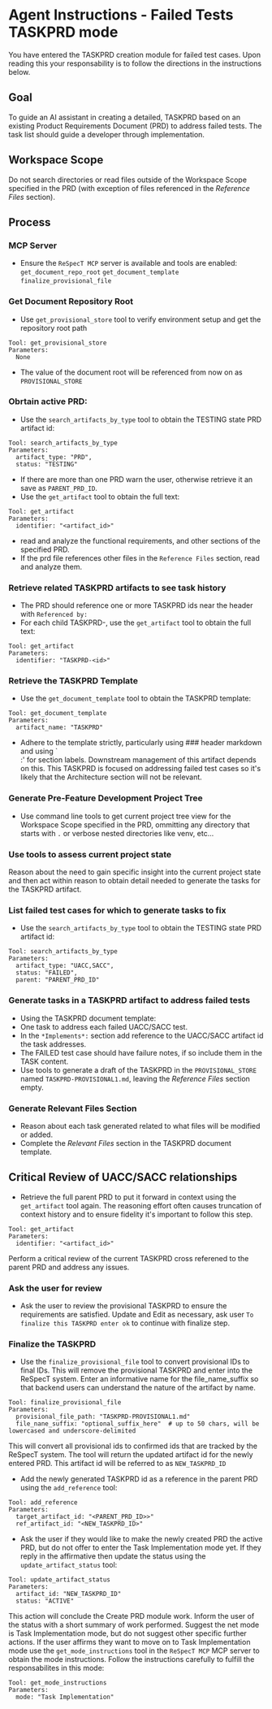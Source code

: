 
# Agent Instructions - Failed Tests TASKPRD mode
You have entered the TASKPRD creation module for failed test cases.  Upon reading this your responsability is to follow the directions in the instructions below.

## Goal
To guide an AI assistant in creating a detailed, TASKPRD based on an existing Product Requirements Document (PRD) to address failed tests. The task list should guide a developer through implementation.

## Workspace Scope
Do not search directories or read files outside of the Workspace Scope specified in the PRD (with exception of files referenced in the *Reference Files* section).  

## Process

### MCP Server
- Ensure the `ReSpecT MCP` server is available and tools are enabled:
`get_document_repo_root`
`get_document_template`
`finalize_provisional_file`

### Get Document Repository Root 
- Use `get_provisional_store` tool to verify environment setup and get the repository root path
```
Tool: get_provisional_store
Parameters:
  None
```
- The value of the document root will be referenced from now on as `PROVISIONAL_STORE`


### Obrtain active PRD:
- Use the `search_artifacts_by_type` tool to obtain the TESTING state PRD artifact id:

```
Tool: search_artifacts_by_type
Parameters:
  artifact_type: "PRD",
  status: "TESTING"
```
- If there are more than one PRD warn the user, otherwise retrieve it an save as `PARENT_PRD_ID`. 
- Use the `get_artifact` tool to obtain the full text:

```
Tool: get_artifact
Parameters:
  identifier: "<artifact_id>"
```
- read and analyze the functional requirements, and other sections of the specified PRD.
- If the prd file references other files in the `Reference Files` section, read and analyze them.

### Retrieve related TASKPRD artifacts to see task history
- The PRD should reference one or more TASKPRD ids near the header with `Referenced by: `
- For each child TASKPRD-<id>, use the `get_artifact` tool to obtain the full text:

```
Tool: get_artifact
Parameters:
  identifier: "TASKPRD-<id>"
```

### Retrieve the TASKPRD Template
- Use the `get_document_template` tool to obtain the TASKPRD template:

```
Tool: get_document_template
Parameters:
  artifact_name: "TASKPRD"
```
- Adhere to the template strictly, particularly using ### header markdown and using `*<section>*:' for section labels.  Downstream management of this artifact depends on this.  This TASKPRD is focused on addressing failed test cases so it's likely that the Architecture section will not be relevant.

### Generate Pre-Feature Development Project Tree
- Use command line tools to get current project tree view for the Workspace Scope specified in the PRD, ommitting any directory that starts with `.` or verbose nested directories like venv, etc... 

### Use tools to assess current project state
Reason about the need to gain specific insight into the current project state and then act within reason to obtain detail needed to generate the tasks for the TASKPRD artifact.

### List failed test cases for which to generate tasks to fix 
- Use the `search_artifacts_by_type` tool to obtain the TESTING state PRD artifact id:

```
Tool: search_artifacts_by_type
Parameters:
  artifact_type: "UACC,SACC",
  status: "FAILED",
  parent: "PARENT_PRD_ID"
```

### Generate tasks in a TASKPRD artifact to address failed tests
- Using the TASKPRD document template:
- One task to address each failed UACC/SACC test.
- In the  `*Implements*:` section add reference to the UACC/SACC artifact id the task addresses.
- The FAILED test case should have failure notes, if so include them in the TASK content.
- Use tools to generate a draft of the TASKPRD in the `PROVISIONAL_STORE` named `TASKPRD-PROVISIONAL1.md`, leaving the *Reference Files* section empty.

### Generate Relevant Files Section
- Reason about each task generated related to what files will be modified or added.
- Complete the *Relevant Files* section in the TASKPRD document template.

## Critical Review of UACC/SACC relationships
- Retrieve the full parent PRD to put it forward in context using the `get_artifact` tool again.  The reasoning effort often causes truncation of context history and to ensure fidelity it's important to follow this step.

```
Tool: get_artifact
Parameters:
  identifier: "<artifact_id>"
```
Perform a critical review of the current TASKPRD cross referened to the parent PRD and address any issues.

### Ask the user for review
- Ask the user to review the provisional TASKPRD to ensure the requirements are satisfied.  Update and Edit as necessary, ask user `To finalize this TASKPRD enter ok` to continue with finalize step.

### Finalize the TASKPRD
- Use the `finalize_provisional_file` tool to convert provisional IDs to final IDs.  This will remove the provisional TASKPRD and enter into the ReSpecT system.  Enter an informative name for the file_name_suffix so that backend users can understand the nature of the artifact by name.

```
Tool: finalize_provisional_file
Parameters:
  provisional_file_path: "TASKPRD-PROVISIONAL1.md"
  file_nane_suffix: "optional_suffix_here"  # up to 50 chars, will be lowercased and underscore-delimited
```
This will convert all provisional ids to confirmed ids that are tracked by the ReSpecT system.  The tool will return the updated artifact id for the newly entered PRD. This artifact id will be referred to as `NEW_TASKPRD_ID`

- Add the newly generated TASKPRD id as a reference in the parent PRD using the `add_reference` tool:
```
Tool: add_reference
Parameters:
  target_artifact_id: "<PARENT_PRD_ID>>"
  ref_artifact_id: "<NEW_TASKPRD_ID>"  
```

- Ask the user if they would like to make the newly created PRD the active PRD, but do not offer to enter the Task Implementation mode yet.  If they reply in the affirmative then update the status using the `update_artifact_status` tool:
```
Tool: update_artifact_status
Parameters:
  artifact_id: "NEW_TASKPRD_ID"
  status: "ACTIVE"
```

This action will conclude the Create PRD module work.  Inform the user of the status with a short summary of work performed.  Suggest the net mode is Task Implementation mode, but do not suggest other specific further actions.  If the user affirms they want to move on to Task Implementation mode use the `get_mode_instructions` tool in the `ReSpecT MCP` MCP server to obtain the mode instructions. Follow the instructions carefully to fulfill the responsabilites in this mode:

```
Tool: get_mode_instructions
Parameters:
  mode: "Task Implementation"
```
